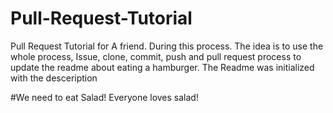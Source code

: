 # Pull-Request-Tutorial
Pull Request Tutorial for A friend. During this process. The idea is to use the whole process, Issue, clone, commit, push and pull request process to update the readme about eating a hamburger. The Readme was initialized with the desceription


#We need to eat Salad!
Everyone loves salad!
